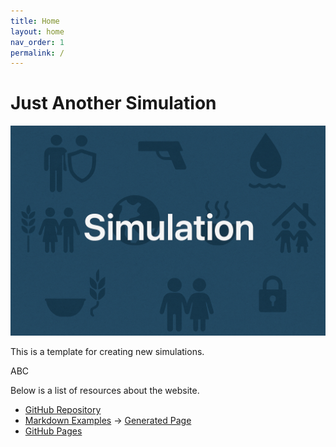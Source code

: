 ```yaml
---
title: Home
layout: home
nav_order: 1
permalink: /
---
```


# Just Another Simulation

![Placeholder](assets/images/placeholder.png)

This is a template for creating new simulations.

ABC

Below is a list of resources about the website.

- [GitHub Repository](https://github.com/future-of-security/simulation-template)
- [Markdown Examples](https://github.com/just-the-docs/just-the-docs/blob/main/docs/index-test.md) -> [Generated Page](https://just-the-docs.com/docs/index-test/)
- [GitHub Pages](https://pages.github.com/)
